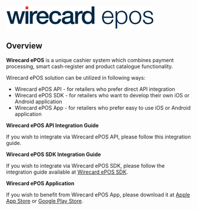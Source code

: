 
<img src="https://raw.githubusercontent.com/WirecardMobileServices/Wirecard-ePOS-iOS/master/docs/logo.png" alt="Wirecard-ePOS-iOS" width=400 height=64>


## Overview

**Wirecard ePOS** is a unique cashier system which combines payment processing, smart cash-register and product catalogue functionality.

Wirecard ePOS solution can be utilized in following ways:

- Wirecard ePOS API - for retailers who prefer direct API integration
- Wirecard ePOS SDK - for retailers who want to develop their own iOS or Android application
- Wirecard ePOS App - for retailers who prefer easy to use iOS or Android application

**Wirecard ePOS API Integration Guide**

If you wish to integrate via Wirecard ePOS API, please follow this integration guide.

**Wirecard ePOS SDK Integration Guide**

If you wish to integrate via Wirecard ePOS SDK, please follow the integration guide available at 
 [Wirecard ePOS SDK](https://wirecardmobileservices.github.io/Wirecard-ePOS-Developer/).

**Wirecard ePOS Application**

If you wish to benefit from Wirecard ePOS App, please download it at [Apple App Store](https://itunes.apple.com/us/app/wirecard-epos-mobile-checkout/id1314403081) 
or [Google Play Store](https://play.google.com/store/apps/details?id=de.wirecard.epos).